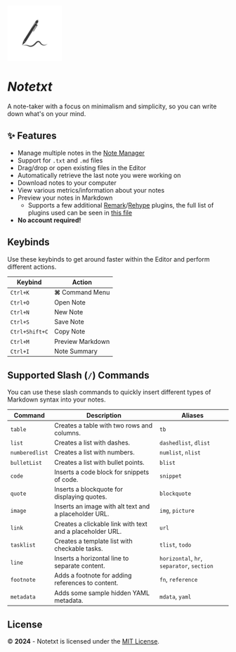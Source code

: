 <img src="public/landing/logo.png" width="125"> 

# *Notetxt*

A note-taker with a focus on minimalism and simplicity, so you can write down what's on your mind.

## ✨ Features

- Manage multiple notes in the [Note Manager](https://notetxt.xyz/editor?manager=open)
- Support for `.txt` and `.md` files
- Drag/drop or open existing files in the Editor
- Automatically retrieve the last note you were working on
- Download notes to your computer
- View various metrics/information about your notes
- Preview your notes in Markdown
  - Supports a few additional [Remark](https://github.com/remarkjs/remark/blob/main/doc/plugins.md)/[Rehype](https://github.com/rehypejs/rehype/blob/main/doc/plugins.md) plugins, the full list of plugins used can be seen in [this file](src/components/markdown/MarkdownPreview.js)
- **No account required!**

## Keybinds

Use these keybinds to get around faster within the Editor and perform different actions.

| Keybind           | Action              |
|-------------------|---------------------|
| `Ctrl+K`          | **⌘** Command Menu  |
| `Ctrl+O`          | Open Note           |
| `Ctrl+N`          | New Note            |
| `Ctrl+S`          | Save Note           |
| `Ctrl+Shift+C`    | Copy Note           |
| `Ctrl+M`          | Preview Markdown    |
| `Ctrl+I`          | Note Summary        |

## Supported Slash (`/`) Commands

You can use these slash commands to quickly insert different types of Markdown syntax into your notes.

| Command        | Description                                               | Aliases                                    |
|----------------|-----------------------------------------------------------|--------------------------------------------|
| `table`        | Creates a table with two rows and columns.                | `tb`                                       |
| `list`         | Creates a list with dashes.                               | `dashedlist`, `dlist`                      |
| `numberedlist` | Creates a list with numbers.                              | `numlist`, `nlist`                         |
| `bulletList`   | Creates a list with bullet points.                        | `blist`                                    |
| `code`         | Inserts a code block for snippets of code.                |  `snippet`                                 |
| `quote`        | Inserts a blockquote for displaying quotes.               | `blockquote`                               |
| `image`        | Inserts an image with alt text and a placeholder URL.     | `img`, `picture`                           |
| `link`         | Creates a clickable link with text and a placeholder URL. | `url`                                      |
| `tasklist`     | Creates  a template list with checkable tasks.            | `tlist`, `todo`                            |
| `line`         | Inserts a horizontal line to separate content.            | `horizontal`, `hr`, `separator`, `section` |
| `footnote`     | Adds a footnote for adding references to content.         | `fn`, `reference`                          |
| `metadata`     | Adds some sample hidden YAML metadata.                    | `mdata`, `yaml`                            |

## License

©️ **2024** - Notetxt is licensed under the [MIT License](LICENSE).